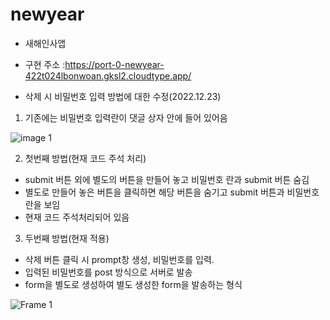 # newyear

- 새해인사앱

- 구현 주소 :https://port-0-newyear-422t024lbonwoan.gksl2.cloudtype.app/

- 삭제 시 비밀번호 입력 방법에 대한 수정(2022.12.23)


 1. 기존에는 비밀번호 입력란이 댓글 상자 안에 들어 있어음
  
  
![image 1](https://user-images.githubusercontent.com/113665653/209295064-45dc9260-744a-4ec2-9df1-6a5b6277ade7.png)


  2. 첫번째 방법(현재 코드 주석 처리)
   - submit 버튼 외에 별도의 버튼을 만들어 놓고 비밀번호 란과 submit 버튼 숨김
   - 별도로 만들어 놓은 버튼을 클릭하면 해당 버튼을 숨기고 submit 버튼과 비밀번호란을 보임
   - 현재 코드 주석처리되어 있음
   
   
  3. 두번째 방법(현재 적용)
   - 삭제 버튼 클릭 시 prompt창 생성, 비밀번호를 입력.
   - 입력된 비밀번호를 post 방식으로 서버로 발송
   - form을 별도로 생성하여 별도 생성한 form을 발송하는 형식
   
![Frame 1](https://user-images.githubusercontent.com/113665653/209268837-72f27a29-f59b-4473-8053-1c0e0e879ce6.jpg)
